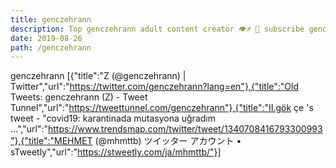 ```yaml
---
title: genczehrann
description: Top genczehrann adult content creator 👁♐️ 👑 subscribe genczehrann to my porn site below IG genczehrann
date: 2019-08-26
path: /genczehrann
---
```


genczehrann
[{"title":"Z (@genczehrann) | Twitter","url":"https://twitter.com/genczehrann?lang=en"},{"title":"Old Tweets: genczehrann (Z) - Tweet Tunnel","url":"https://tweettunnel.com/genczehrann"},{"title":"II.gök çe 's tweet - \"covid19: karantinada mutasyona uğradım ...","url":"https://www.trendsmap.com/twitter/tweet/1340708416793300993"},{"title":"MEHMET (@mhmttb) ツイッター アカウント • sTweetly","url":"https://stweetly.com/ja/mhmttb/"}]

